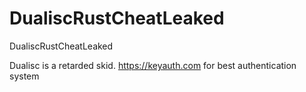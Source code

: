 # DualiscRustCheatLeaked
DualiscRustCheatLeaked

Dualisc is a retarded skid.
https://keyauth.com for best authentication system
